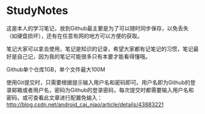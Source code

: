 # StudyNotes
这是本人的学习笔记，放到Github最主要是为了可以随时同步保存，以免丢失（如硬盘损坏），还有在任意有网的地方可以方便的获取。

笔记大家可以拿去使用，笔记是知识的记录，希望大家都有记笔记的习惯，笔记最好是自己记，因为我的笔记可能很多只有本要才能看得懂哦。

Github单个仓库1GB，单个文件最大100M

使用Git提交时，只需要根据提示输入用户名和密码即可。用户名即为Github的登录邮箱或者用户名，密码为Github的登录密码，每次提交时都需要输入用户名和密码，或可查看此文章进行配置免输入：http://blog.csdn.net/android_cai_niao/article/details/43883221
